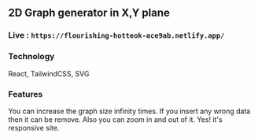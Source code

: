## 2D Graph generator in X,Y plane

### Live : ```https://flourishing-hotteok-ace9ab.netlify.app/```

### Technology
React, TailwindCSS, SVG

### Features
You can increase the graph size infinity times. If you insert any wrong data then it can be remove. Also you can zoom in and out of it. Yes! it's responsive site.